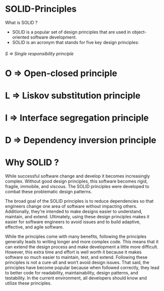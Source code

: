 # SOLID-Principles

What is SOLID ?

- SOLID is a popular set of design principles that are used in object-oriented software development.
- SOLID is an acronym that stands for five key design principles:

<h6> S => Single responsibility principle</h6>

# O => Open-closed principle

# L => Liskov substitution principle

# I => Interface segregation principle

# D => Dependency inversion principle

# Why SOLID ?

While successful software change and develop it becomes increasingly complex.
Without good design principles, this software becomes rigid, fragile, immobile, and viscous.
The SOLID principles were developed to combat these problematic design patterns.

The broad goal of the SOLID principles is to reduce dependencies so that engineers change one area of software without impacting others.
Additionally, they’re intended to make designs easier to understand, maintain, and extend.
Ultimately, using these design principles makes it easier for software engineers to avoid issues and to build adaptive, effective, and agile software.

While the principles come with many benefits, following the principles generally leads to writing longer and more complex code.
This means that it can extend the design process and make development a little more difficult.
However, this extra time and effort is well worth it because it makes software so much easier to maintain, test, and extend.
Following these principles is not a cure-all and won’t avoid design issues.
That said, the principles have become popular because when followed correctly, they lead to better code for readability, maintainability, design patterns, and testability.
In the current environment, all developers should know and utilize these principles.
